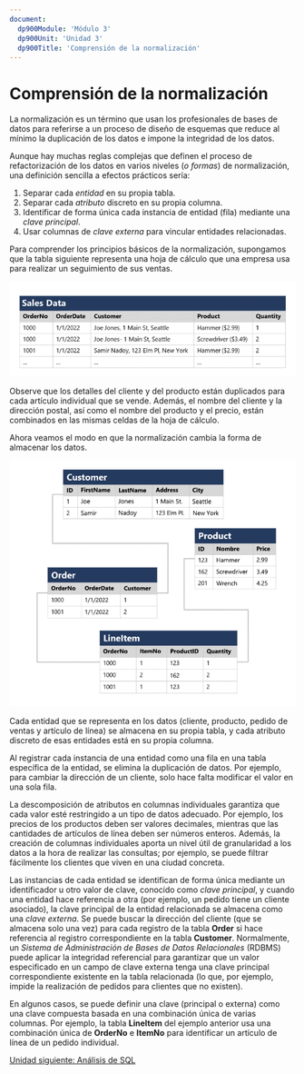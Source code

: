 ```yaml
---
document:
  dp900Module: 'Módulo 3'
  dp900Unit: 'Unidad 3'
  dp900Title: 'Comprensión de la normalización'
---
```


# Comprensión de la normalización

La normalización es un término que usan los profesionales de bases de datos para referirse a un proceso de diseño de esquemas que reduce al mínimo la duplicación de los datos e impone la integridad de los datos.

Aunque hay muchas reglas complejas que definen el proceso de refactorización de los datos en varios niveles (_o formas_) de normalización, una definición sencilla a efectos prácticos sería:

1. Separar cada _entidad_ en su propia tabla.
1. Separar cada _atributo_ discreto en su propia columna.
1. Identificar de forma única cada instancia de entidad (fila) mediante una _clave principal_.
1. Usar columnas de _clave externa_ para vincular entidades relacionadas.

Para comprender los principios básicos de la normalización, supongamos que la tabla siguiente representa una hoja de cálculo que una empresa usa para realizar un seguimiento de sus ventas.

![Datos sin normalizar](../img/unnormalized-data.png)

Observe que los detalles del cliente y del producto están duplicados para cada artículo individual que se vende. Además, el nombre del cliente y la dirección postal, así como el nombre del producto y el precio, están combinados en las mismas celdas de la hoja de cálculo.

Ahora veamos el modo en que la normalización cambia la forma de almacenar los datos.

![Datos normalizados](../img/normalized-data.png)

Cada entidad que se representa en los datos (cliente, producto, pedido de ventas y artículo de línea) se almacena en su propia tabla, y cada atributo discreto de esas entidades está en su propia columna.

Al registrar cada instancia de una entidad como una fila en una tabla específica de la entidad, se elimina la duplicación de datos. Por ejemplo, para cambiar la dirección de un cliente, solo hace falta modificar el valor en una sola fila.

La descomposición de atributos en columnas individuales garantiza que cada valor esté restringido a un tipo de datos adecuado. Por ejemplo, los precios de los productos deben ser valores decimales, mientras que las cantidades de artículos de línea deben ser números enteros. Además, la creación de columnas individuales aporta un nivel útil de granularidad a los datos a la hora de realizar las consultas; por ejemplo, se puede filtrar fácilmente los clientes que viven en una ciudad concreta.

Las instancias de cada entidad se identifican de forma única mediante un identificador u otro valor de clave, conocido como _clave principal_, y cuando una entidad hace referencia a otra (por ejemplo, un pedido tiene un cliente asociado), la clave principal de la entidad relacionada se almacena como una _clave externa_. Se puede buscar la dirección del cliente (que se almacena solo una vez) para cada registro de la tabla __Order__ si hace referencia al registro correspondiente en la tabla __Customer__. Normalmente, un _Sistema de Administración de Bases de Datos Relacionales_ (RDBMS) puede aplicar la integridad referencial para garantizar que un valor especificado en un campo de clave externa tenga una clave principal correspondiente existente en la tabla relacionada (lo que, por ejemplo, impide la realización de pedidos para clientes que no existen).

En algunos casos, se puede definir una clave (principal o externa) como una clave compuesta basada en una combinación única de varias columnas. Por ejemplo, la tabla __LineItem__ del ejemplo anterior usa una combinación única de __OrderNo__ e __ItemNo__ para identificar un artículo de línea de un pedido individual.

[Unidad siguiente: Análisis de SQL](03-04-sql-analysis.md)
